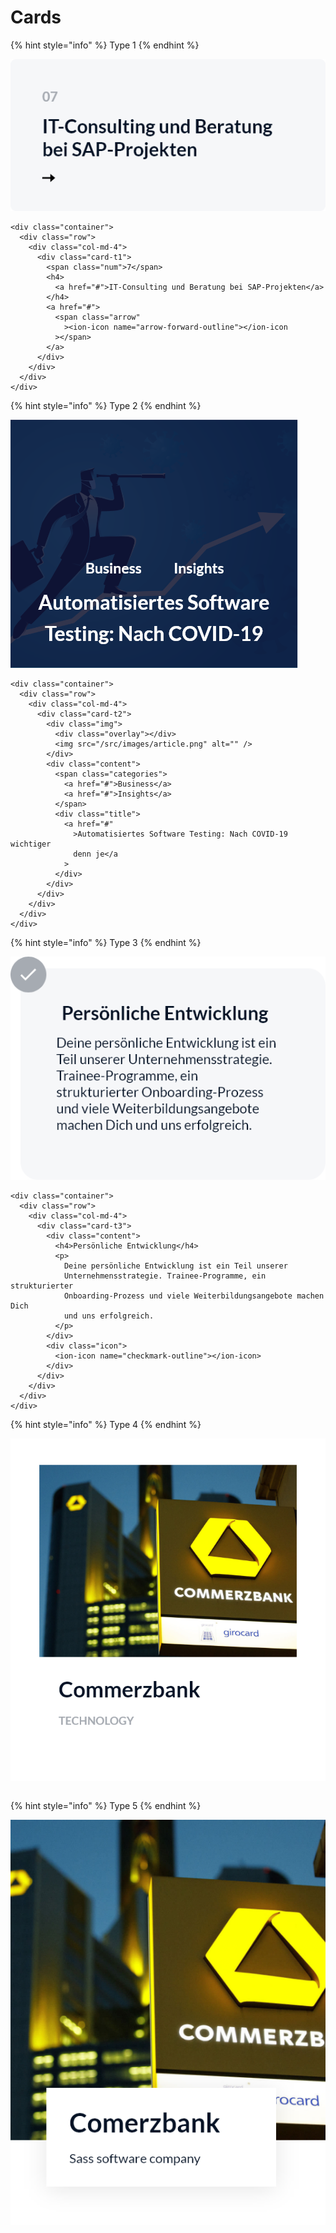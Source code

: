 # Cards

{% hint style="info" %}
Type 1
{% endhint %}

![](../.gitbook/assets/card-t1-2x.png)

```markup
<div class="container">
  <div class="row">
    <div class="col-md-4">
      <div class="card-t1">
        <span class="num">7</span>
        <h4>
          <a href="#">IT-Consulting und Beratung bei SAP-Projekten</a>
        </h4>
        <a href="#">
          <span class="arrow"
            ><ion-icon name="arrow-forward-outline"></ion-icon
          ></span>
        </a>
      </div>
    </div>
  </div>
</div>
```

{% hint style="info" %}
Type 2
{% endhint %}

![](../.gitbook/assets/card-t2-2x.png)

```markup
<div class="container">
  <div class="row">
    <div class="col-md-4">
      <div class="card-t2">
        <div class="img">
          <div class="overlay"></div>
          <img src="/src/images/article.png" alt="" />
        </div>
        <div class="content">
          <span class="categories">
            <a href="#">Business</a>
            <a href="#">Insights</a>
          </span>
          <div class="title">
            <a href="#"
              >Automatisiertes Software Testing: Nach COVID-19 wichtiger
              denn je</a
            >
          </div>
        </div>
      </div>
    </div>
  </div>
</div>
```

{% hint style="info" %}
Type 3
{% endhint %}

![](../.gitbook/assets/card-t3-2x.png)

```markup
<div class="container">
  <div class="row">
    <div class="col-md-4">
      <div class="card-t3">
        <div class="content">
          <h4>Persönliche Entwicklung</h4>
          <p>
            Deine persönliche Entwicklung ist ein Teil unserer
            Unternehmensstrategie. Trainee-Programme, ein strukturierter
            Onboarding-Prozess und viele Weiterbildungsangebote machen Dich
            und uns erfolgreich.
          </p>
        </div>
        <div class="icon">
          <ion-icon name="checkmark-outline"></ion-icon>
        </div>
      </div>
    </div>
  </div>
</div>
```

{% hint style="info" %}
Type 4
{% endhint %}

![](../.gitbook/assets/card-t4-2x.png)

```markup

```

{% hint style="info" %}
Type 5
{% endhint %}

![](../.gitbook/assets/card-t5-2x.png)

```markup

```

